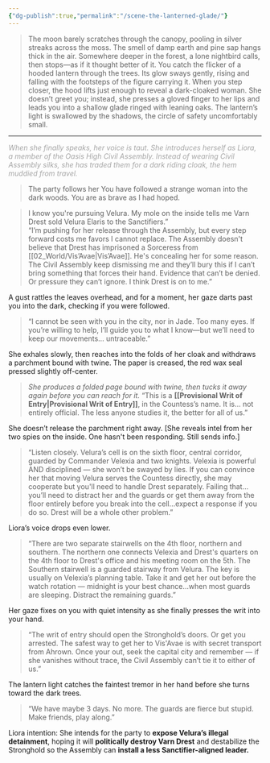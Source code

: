 ```yaml
---
{"dg-publish":true,"permalink":"/scene-the-lanterned-glade/"}
---
```


> The moon barely scratches through the canopy, pooling in silver streaks across the moss. The smell of damp earth and pine sap hangs thick in the air. Somewhere deeper in the forest, a lone nightbird calls, then stops—as if it thought better of it.
> You catch the flicker of a hooded lantern through the trees. Its glow sways gently, rising and falling with the footsteps of the figure carrying it. When you step closer, the hood lifts just enough to reveal a dark-cloaked woman. 
> She doesn’t greet you; instead, she presses a gloved finger to her lips and leads you into a shallow glade ringed with leaning oaks. The lantern’s light is swallowed by the shadows, the circle of safety uncomfortably small.

---


<font color="#a5a5a5">*When she finally speaks, her voice is taut. She introduces herself as Liora, a member of the Oasis High Civil Assembly. Instead of wearing Civil Assembly silks, she has traded them for a dark riding cloak, the hem muddied from travel.*</font>

>The party follows her
> 	You have followed a strange woman into the dark woods. You are as brave as I had hoped.

> I know you're pursuing Velura. My mole on the inside tells me Varn Drest sold Velura Elaris to the Sanctifiers.”   
> “I’m pushing for her release through the Assembly, but every step forward costs me favors I cannot replace. The Assembly doesn't believe that Drest has imprisoned a Sorceress from [[02_World/Vis’Avae\|Vis’Avae]]. He's concealing her for some reason. The Civil Assembly keep dismissing me and they’ll bury this if I can’t bring something that forces their hand. Evidence that can’t be denied. Or pressure they can’t ignore. I think Drest is on to me.”

A gust rattles the leaves overhead, and for a moment, her gaze darts past you into the dark, checking if you were followed.

> “I cannot be seen with you in the city, nor in Jade. Too many eyes. If you’re willing to help, I’ll guide you to what I know—but we’ll need to keep our movements… untraceable.”

She exhales slowly, then reaches into the folds of her cloak and withdraws a parchment bound with twine. The paper is creased, the red wax seal pressed slightly off-center.

> *She produces a folded page bound with twine, then tucks it away again before you can reach for it.* 
> “This is a **[[Provisional Writ of Entry\|Provisional Writ of Entry]]**, in the Countess’s name. It is… not entirely official. The less anyone studies it, the better for all of us.”

She doesn’t release the parchment right away. [She reveals intel from her two spies on the inside. One hasn't been responding. Still sends info.]

> “Listen closely. Velura’s cell is on the sixth floor, central corridor, guarded by Commander Velexia and two knights. Velexia is powerful AND disciplined — she won’t be swayed by lies. If you can convince her that moving Velura serves the Countess directly, she may cooperate but you'll need to handle Drest separately. Failing that… you’ll need to distract her and the guards or get them away from the floor entirely before you break into the cell...expect a response if you do so. Drest will be a whole other problem.”

Liora’s voice drops even lower.

> “There are two separate stairwells on the 4th floor, northern and southern. The northern one connects Velexia and Drest's quarters on the 4th floor to Drest's office and his meeting room on the 5th. The Southern stairwell is a guarded stairway from Velura. The key is usually on Velexia’s planning table. Take it and get her out before the watch rotation — midnight is your best chance...when most guards are sleeping. Distract the remaining guards.”

Her gaze fixes on you with quiet intensity as she finally presses the writ into your hand.

> “The writ of entry should open the Stronghold’s doors. Or get you arrested. The safest way to get her to Vis'Avae is with secret transport from Ahrown. Once your out, seek the capital city and remember — if she vanishes without trace, the Civil Assembly can’t tie it to either of us.”

The lantern light catches the faintest tremor in her hand before she turns toward the dark trees.

> “We have maybe 3 days. No more. The guards are fierce but stupid. Make friends, play along.”

Liora intention:  She intends for the party to **expose Velura’s illegal detainment**, hoping it will **politically destroy Varn Drest** and destabilize the Stronghold so the Assembly can **install a less Sanctifier-aligned leader.**